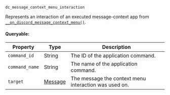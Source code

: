 `dc_message_context_menu_interaction`

Represents an interaction of an executed message-context app from [`__on_discord_message_context_menu()`](/events/discord-message-context-menu.md).

#### Queryable:

| Property             | Type                          | Description                                           |
|----------------------|-------------------------------|-------------------------------------------------------|
| `command_id`         | String                        | The ID of the application command.                    |
| `command_name`       | String                        | The name of the application command.                  |
| `target`             | [Message](/values/message.md) | The message the context menu interaction was used on. |